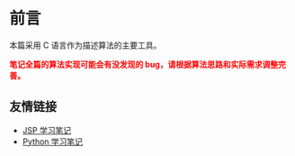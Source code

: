 # 前言

本篇采用 C 语言作为描述算法的主要工具。

**<font color="red">笔记全篇的算法实现可能会有没发现的 bug，请根据算法思路和实际需求调整完善。</font>**

## 友情链接

- [JSP 学习笔记](https://stjkwsry.github.io/jsp)
- [Python 学习笔记](https://stjkwsry.github.io/python)
